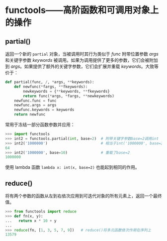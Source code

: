 # functools——高阶函数和可调用对象上的操作

## partial()

返回一个新的 `partial` 对象，当被调用时其行为类似于 *func* 附带位置参数 *args* 和关键字参数 *keywords* 被调用。如果为调用提供了更多的参数，它们会被附加到 *args*。如果提供了额外的关键字参数，它们会扩展并重载 *keywords*。大致等价于：

```python
def partial(func, /, *args, **keywords):
    def newfunc(*fargs, **fkeywords):
        newkeywords = {**keywords, **fkeywords}
        return func(*args, *fargs, **newkeywords)
    newfunc.func = func
    newfunc.args = args
    newfunc.keywords = keywords
    return newfunc
```

常用于冻结一部分函数参数并应用：

```python
>>> import functools
>>> int2 = functools.partial(int, base=2)  # 附带关键字参数base=2调用int
>>> int2('1000000')                        # 相当于int('1000000', base=2)
64
>>> int2('1000000', base=10)               # 重载了base=2
1000000
```

使用 lambda 函数 `lambda x: int(x, base=2)` 也能起到相同的作用。

## reduce()

将有两个参数的函数从左到右依次应用到可迭代对象的所有元素上，返回一个最终值。

```python
>>> from functools import reduce
>>> def fn(x, y):
...   return x * 10 + y
...
>>> reduce(fn, [1, 3, 5, 7, 9])   # reduce()将多元函数依次作用在序列上
13579
```
